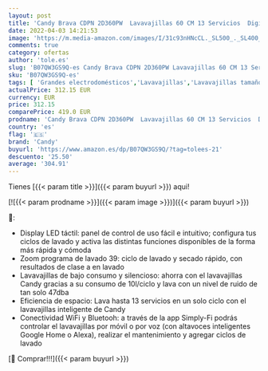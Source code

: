 ```yaml
---
layout: post
title: 'Candy Brava CDPN 2D360PW  Lavavajillas 60 CM 13 Servicios  Digital  WiFi  Alexa y Google Home  9 Ciclos  Zoom 39   47DB  Tripe Filtro Autolimpiante  Indicador Tiempo  Inicio Diferido  Clase E  Blanco'
date: 2022-04-03 14:21:53
image: 'https://m.media-amazon.com/images/I/31c93nHNcCL._SL500_._SL400_.jpg'
comments: true
category: ofertas
author: 'tole.es'
slug: 'B07QW3GS9Q-es Candy Brava CDPN 2D360PW Lavavajillas 60 CM 13 Servicios...'
sku: 'B07QW3GS9Q-es'
tags: [ 'Grandes electrodomésticos','Lavavajillas','Lavavajillas tamaño estándar','alexa','candy','google','home', ]
actualPrice: 312.15 EUR
currency: EUR
price: 312.15
comparePrice: 419.0 EUR
prodname: 'Candy Brava CDPN 2D360PW  Lavavajillas 60 CM 13 Servicios  Digital  WiFi  Alexa y Google Home  9 Ciclos  Zoom 39   47DB  Tripe Filtro Autolimpiante  Indicador Tiempo  Inicio Diferido  Clase E  Blanco'
country: 'es'
flag: '🇪🇸'
brand: 'Candy'
buyurl: 'https://www.amazon.es/dp/B07QW3GS9Q/?tag=tolees-21'
descuento: '25.50'
average: '304.91'
---
```


Tienes [{{< param title >}}]({{< param buyurl >}}) aqui!

[![{{< param prodname >}}]({{< param image >}})]({{< param buyurl >}})

🔎:

- Display LED táctil: panel de control de uso fácil e intuitivo; configura tus ciclos de lavado y activa las distintas funciones disponibles de la forma más rápida y cómoda
- Zoom programa de lavado 39: ciclo de lavado y secado rápido, con resultados de clase a en lavado
- Lavavajillas de bajo consumo y silencioso: ahorra con el lavavajillas Candy gracias a su consumo de 10l/ciclo y lava con un nivel de ruido de tan solo 47dba
- Eficiencia de espacio: Lava hasta 13 servicios en un solo ciclo con el lavavajillas inteligente de Candy
- Conectividad WiFi y Bluetooh: a través de la app Simply-Fi podrás controlar el lavavajillas por móvil o por voz (con altavoces inteligentes Google Home o Alexa), realizar el mantenimiento y agregar ciclos de lavado

[🛒 Comprar!!!]({{< param buyurl >}})
